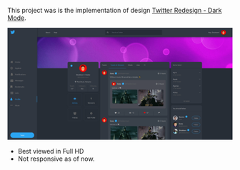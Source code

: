 This project was is the implementation of design [Twitter Redesign - Dark Mode](https://dribbble.com/shots/10034795-Twitter-Redesign-Dark-Mode).


![Main Screenshot](https://raw.githubusercontent.com/thefallenmerc/ui-react-twitter-dark/master/screenshots/main.png)


- Best viewed in Full HD
- Not responsive as of now.
